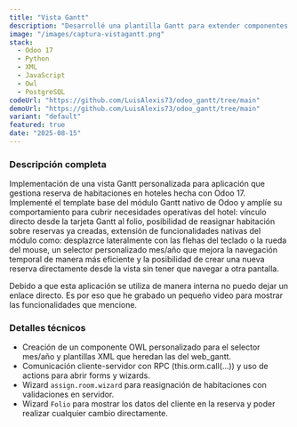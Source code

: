```yaml
---
title: "Vista Gantt"
description: "Desarrollé una plantilla Gantt para extender componentes (GanttRenderer, GanttModel, GanttPopover) e incluir un selector mes/año, botones de acción y accesos rápidos desde el gráfico Gantt."
image: "/images/captura-vistagantt.png"
stack:
  - Odoo 17
  - Python
  - XML
  - JavaScript
  - Owl
  - PostgreSQL
codeUrl: "https://github.com/LuisAlexis73/odoo_gantt/tree/main"
demoUrl: "https://github.com/LuisAlexis73/odoo_gantt/tree/main"
variant: "default"
featured: true
date: "2025-08-15"
---
```


### Descripción completa

Implementación de una vista Gantt personalizada para aplicación que gestiona reserva de habitaciones en hoteles hecha con Odoo 17. Implementé el template base del módulo Gantt nativo de Odoo y amplíe su comportamiento para cubrir necesidades operativas del hotel: vínculo directo desde la tarjeta Gantt al folio, posibilidad de reasignar habitación sobre reservas ya creadas, extensión de funcionalidades nativas del módulo como: desplazrce lateralmente con las flehas del teclado o la rueda del mouse, un selector personalizado mes/año que mejora la navegación temporal de manera más eficiente y la posibilidad de crear una nueva reserva directamente desde la vista sin tener que navegar a otra pantalla.

Debido a que esta aplicación se utiliza de manera interna no puedo dejar un enlace directo. Es por eso que he grabado un pequeño video para mostrar las funcionalidades que mencione.

### Detalles técnicos

- Creación de un componente OWL personalizado para el selector mes/año y plantillas XML que heredan las del web_gantt.
- Comunicación cliente-servidor con RPC (this.orm.call(...)) y uso de actions para abrir forms y wizards.
- Wizard `assign.room.wizard` para reasignación de habitaciones con validaciones en servidor.
- Wizard `Folio` para mostrar los datos del cliente en la reserva y poder realizar cualquier cambio directamente.
